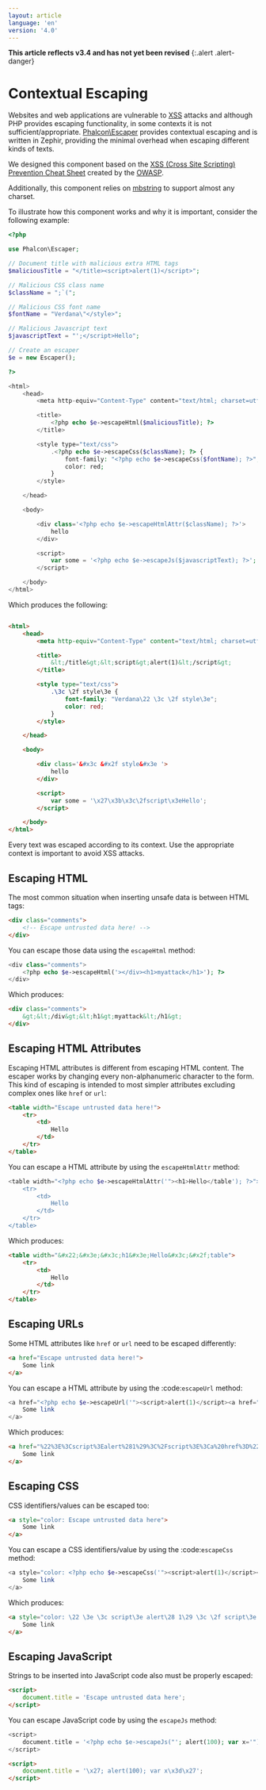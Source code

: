```yaml
---
layout: article
language: 'en'
version: '4.0'
---
```

**This article reflects v3.4 and has not yet been revised**
{:.alert .alert-danger}

<a name='overview'></a>
# Contextual Escaping
Websites and web applications are vulnerable to [XSS](https://www.owasp.org/index.php/XSS) attacks and although PHP provides escaping functionality, in some contexts it is not sufficient/appropriate. [Phalcon\Escaper](api/Phalcon_Escaper) provides contextual escaping and is written in Zephir, providing the minimal overhead when escaping different kinds of texts.

We designed this component based on the [XSS (Cross Site Scripting) Prevention Cheat Sheet](https://www.owasp.org/index.php/XSS_(Cross_Site_Scripting)_Prevention_Cheat_Sheet) created by the [OWASP](https://www.owasp.org).

Additionally, this component relies on [mbstring](https://php.net/manual/en/book.mbstring.php) to support almost any charset.

To illustrate how this component works and why it is important, consider the following example:

```php
<?php

use Phalcon\Escaper;

// Document title with malicious extra HTML tags
$maliciousTitle = "</title><script>alert(1)</script>";

// Malicious CSS class name
$className = ";`(";

// Malicious CSS font name
$fontName = "Verdana\"</style>";

// Malicious Javascript text
$javascriptText = "';</script>Hello";

// Create an escaper
$e = new Escaper();

?>

<html>
    <head>
        <meta http-equiv="Content-Type" content="text/html; charset=utf-8" />

        <title>
            <?php echo $e->escapeHtml($maliciousTitle); ?>
        </title>

        <style type="text/css">
            .<?php echo $e->escapeCss($className); ?> {
                font-family: "<?php echo $e->escapeCss($fontName); ?>";
                color: red;
            }
        </style>

    </head>

    <body>

        <div class='<?php echo $e->escapeHtmlAttr($className); ?>'>
            hello
        </div>

        <script>
            var some = '<?php echo $e->escapeJs($javascriptText); ?>';
        </script>

    </body>
</html>
```

Which produces the following:

```html

<html>
    <head>
        <meta http-equiv="Content-Type" content="text/html; charset=utf-8" />

        <title>
            &lt;/title&gt;&lt;script&gt;alert(1)&lt;/script&gt;
        </title>

        <style type="text/css">
            .\3c \2f style\3e {
                font-family: "Verdana\22 \3c \2f style\3e";
                color: red;
            }
        </style>

    </head>

    <body>

        <div class='&#x3c &#x2f style&#x3e '>
            hello
        </div>

        <script>
            var some = '\x27\x3b\x3c\2fscript\x3eHello';
        </script>

    </body>
</html>
```

Every text was escaped according to its context. Use the appropriate context is important to avoid XSS attacks.

<a name='html'></a>
## Escaping HTML
The most common situation when inserting unsafe data is between HTML tags:

```html
<div class="comments">
    <!-- Escape untrusted data here! -->
</div>
```

You can escape those data using the `escapeHtml` method:

```php
<div class="comments">
    <?php echo $e->escapeHtml('></div><h1>myattack</h1>'); ?>
</div>
```

Which produces:

```html
<div class="comments">
    &gt;&lt;/div&gt;&lt;h1&gt;myattack&lt;/h1&gt;
</div>
```

<a name='html-attributes'></a>
## Escaping HTML Attributes
Escaping HTML attributes is different from escaping HTML content. The escaper works by changing every non-alphanumeric
character to the form. This kind of escaping is intended to most simpler attributes excluding complex ones like `href` or `url`:

```html
<table width="Escape untrusted data here!">
    <tr>
        <td>
            Hello
        </td>
    </tr>
</table>
```

You can escape a HTML attribute by using the `escapeHtmlAttr` method:

```php
<table width="<?php echo $e->escapeHtmlAttr('"><h1>Hello</table'); ?>">
    <tr>
        <td>
            Hello
        </td>
    </tr>
</table>
```

Which produces:

```html
<table width="&#x22;&#x3e;&#x3c;h1&#x3e;Hello&#x3c;&#x2f;table">
    <tr>
        <td>
            Hello
        </td>
    </tr>
</table>
```

<a name='urls'></a>
## Escaping URLs
Some HTML attributes like `href` or `url` need to be escaped differently:

```html
<a href="Escape untrusted data here!">
    Some link
</a>
```

You can escape a HTML attribute by using the :code:`escapeUrl` method:

```php
<a href="<?php echo $e->escapeUrl('"><script>alert(1)</script><a href="#'); ?>">
    Some link
</a>
```

Which produces:

```html
<a href="%22%3E%3Cscript%3Ealert%281%29%3C%2Fscript%3E%3Ca%20href%3D%22%23">
    Some link
</a>
```

<a name='css'></a>
## Escaping CSS
CSS identifiers/values can be escaped too:

```html
<a style="color: Escape untrusted data here">
    Some link
</a>
```

You can escape a CSS identifiers/value by using the :code:`escapeCss` method:

```php
<a style="color: <?php echo $e->escapeCss('"><script>alert(1)</script><a href="#'); ?>">
    Some link
</a>
```

Which produces:

```html
<a style="color: \22 \3e \3c script\3e alert\28 1\29 \3c \2f script\3e \3c a\20 href\3d \22 \23 ">
    Some link
</a>
```

<a name='javascript'></a>
## Escaping JavaScript
Strings to be inserted into JavaScript code also must be properly escaped:

```html
<script>
    document.title = 'Escape untrusted data here';
</script>
```

You can escape JavaScript code by using the `escapeJs` method:

```php
<script>
    document.title = '<?php echo $e->escapeJs("'; alert(100); var x='"); ?>';
</script>
```

```html
<script>
    document.title = '\x27; alert(100); var x\x3d\x27';
</script>
```
